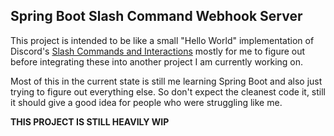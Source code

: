 ## Spring Boot Slash Command Webhook Server

This project is intended to be like a small "Hello World" implementation of Discord's
[Slash Commands and Interactions](https://discord.com/developers/docs/interactions/slash-commands)
mostly for me to figure out before integrating these into another project I am currently working on.

Most of this in the current state is still me learning Spring Boot and also just trying to figure out everything else.
So don't expect the cleanest code it, still it should give a good idea for people who were struggling like me.

**THIS PROJECT IS STILL HEAVILY WIP** 